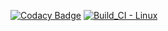 [![Codacy Badge](https://api.codacy.com/project/badge/Grade/66d78eb40c704e808719ff2fe9ea9a12)](https://app.codacy.com/gh/chvijaykrishna/M1_PowerBillVariousSegments?utm_source=github.com&utm_medium=referral&utm_content=chvijaykrishna/M1_PowerBillVariousSegments&utm_campaign=Badge_Grade_Settings)
[![Build_CI - Linux](https://github.com/chvijaykrishna/M1_PowerBillVariousSegments/actions/workflows/c-cpp.yml/badge.svg)](https://github.com/chvijaykrishna/M1_PowerBillVariousSegments/actions/workflows/c-cpp.yml)
